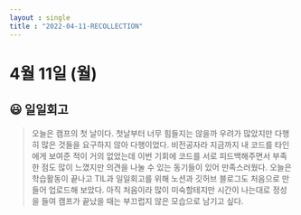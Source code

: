```yaml
---
layout : single
title : "2022-04-11-RECOLLECTION"
---
```

# 4월 11일 (월)

## 😃 일일회고

> 오늘은 캠프의 첫 날이다. 첫날부터 너무 힘들지는 않을까 우려가 많았지만 다행히 많은 것들을 요구하지 않아 다행이었다. 비전공자라 지금까지 내 코드를 타인에게 보여준 적이 거의 없었는데 이번 기회에 코드를 서로 피드백해주면서 부족한 점도 많이 느꼈지만 의견을 나눌 수 있는 동기들이 있어 만족스러웠다. 오늘은 학습활동이 끝나고 TIL과 일일회고를 위해 노션과 깃허브 블로그도 처음으로 만들어 업로드해 보았다. 아직 처음이라 많이 미숙할테지만 시간이 나는대로 정성을 들여 캠프가 끝났을 때는 부끄럽지 않은 모습으로 남기고 싶다.
>
